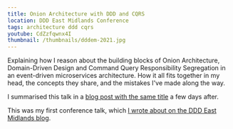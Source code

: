 ```yaml
---
title: Onion Architecture with DDD and CQRS
location: DDD East Midlands Conference
tags: architecture ddd cqrs
youtube: CdZzfqwnx4I
thumbnail: /thumbnails/dddem-2021.jpg
---
```


Explaining how I reason about the building blocks of Onion Architecture, Domain-Driven Design and Command Query Responsibility Segregation in an event-driven microservices architecture. How it all fits together in my head, the concepts they share, and the mistakes I've made along the way.

I summarised this talk in a [blog post with the same title](/blog/onion-architecture-ddd-cqrs) a few days after.

This was my first conference talk, which [I wrote about on the DDD East Midlands blog](https://blog.dddeastmidlands.com/blog/my-first-conference-talk/).